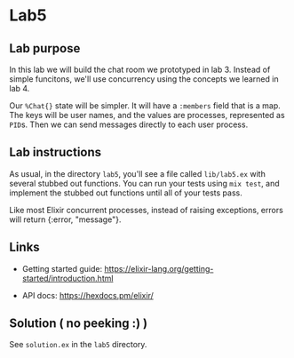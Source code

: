 # Lab5

## Lab purpose

In this lab we will build the chat room we prototyped in lab 3. Instead of simple funcitons, 
we'll use concurrency using the concepts we learned in lab 4. 

Our `%Chat{}` state will be simpler. It will have a `:members` field that is a map. 
The keys will be user names, and the values are processes, represented as `PID`s. 
Then we can send messages directly to each user process. 

## Lab instructions

As usual, in the directory `lab5`, you'll see a file called `lib/lab5.ex` with
several stubbed out functions. You can run your tests using `mix test`, and
implement the stubbed out functions until all of your tests pass.

Like most Elixir concurrent processes, instead of raising exceptions, errors 
will return {:error, "message"}. 

## Links

* Getting started guide: https://elixir-lang.org/getting-started/introduction.html

* API docs: https://hexdocs.pm/elixir/

## Solution ( no peeking :) )

See `solution.ex` in the `lab5` directory.
